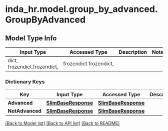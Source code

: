 # inda_hr.model.group_by_advanced.GroupByAdvanced

## Model Type Info
Input Type | Accessed Type | Description | Notes
------------ | ------------- | ------------- | -------------
dict, frozendict.frozendict,  | frozendict.frozendict,  |  | 

### Dictionary Keys
Key | Input Type | Accessed Type | Description | Notes
------------ | ------------- | ------------- | ------------- | -------------
**Advanced** | [**SlimBaseResponse**](SlimBaseResponse.md) | [**SlimBaseResponse**](SlimBaseResponse.md) |  | [optional] 
**NotAdvanced** | [**SlimBaseResponse**](SlimBaseResponse.md) | [**SlimBaseResponse**](SlimBaseResponse.md) |  | [optional] 

[[Back to Model list]](../../README.md#documentation-for-models) [[Back to API list]](../../README.md#documentation-for-api-endpoints) [[Back to README]](../../README.md)

